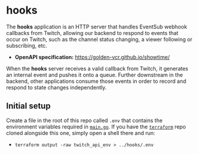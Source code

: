 # hooks

The **hooks** application is an HTTP server that handles EventSub webhook callbacks from
Twitch, allowing our backend to respond to events that occur on Twitch, such as the
channel status changing, a viewer following or subscribing, etc.

- **OpenAPI specification:** https://golden-vcr.github.io/showtime/

When the **hooks** server receives a valid callback from Twitch, it generates an
internal event and pushes it onto a queue. Further downstream in the backend, other
applications consume those events in order to record and respond to state changes
independently.

## Initial setup

Create a file in the root of this repo called `.env` that contains the environment
variables required in [`main.go`](./cmd/server/main.go). If you have the
[`terraform`](https://github.com/golden-vcr/terraform) repo cloned alongside this one,
simply open a shell there and run:

- `terraform output -raw twitch_api_env > ../hooks/.env`
